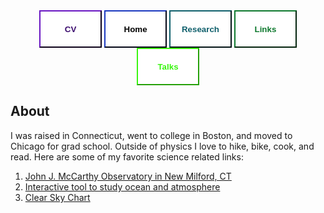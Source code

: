 
<div class="topnav" align=center>
  <a href="https://carlykleinstern.github.io/KleinStern_CV_publish.pdf">
    <button style="height:60px;width:100px;color:#3b0c6e; font-weight:bold; border-color:#3b0c6e; background-color:White">CV</button></a>
  <a href="https://carlykleinstern.github.io">
    <button style="height:60px;width:100px;color:##0e1f6b; font-weight:bold; border-color:#0e1f6b; background-color:White">Home</button></a>
  <a href="https://carlykleinstern.github.io/projects.html">
    <button style="height:60px;width:100px;color:#0f5f6b; font-weight:bold; border-color:#0f5f6b; background-color:White">Research</button></a>
  <a href="https://carlykleinstern.github.io/aboutme.html">
    <button style="height:60px;width:100px;color: #0d782d; font-weight:bold; border-color: #0d782d; background-color:White">Links</button></a>
  <a href="https://carlykleinstern.github.io/presentations.html">
    <button style="height:60px;width:100px;color: #39f50f; font-weight:bold; border-color: #39f50f; background-color:White">Talks</button></a>
</div>

## **About**

I was raised in Connecticut, went to college in Boston, and moved to Chicago for grad school. Outside of physics I love to hike, bike, cook, and read. 
Here are some of my favorite science related links: 

1. [John J. McCarthy Observatory in New Milford, CT](https://www.mccarthyobservatory.org/astro-photography-science/)
2. [Interactive tool to study ocean and atmosphere](https://earth.nullschool.net)
3. [Clear Sky Chart](https://www.cleardarksky.com/csk/)
